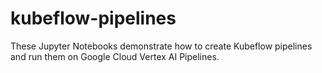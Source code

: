 # kubeflow-pipelines
 
 These Jupyter Notebooks demonstrate how to create Kubeflow pipelines and run them on Google Cloud Vertex AI Pipelines.
